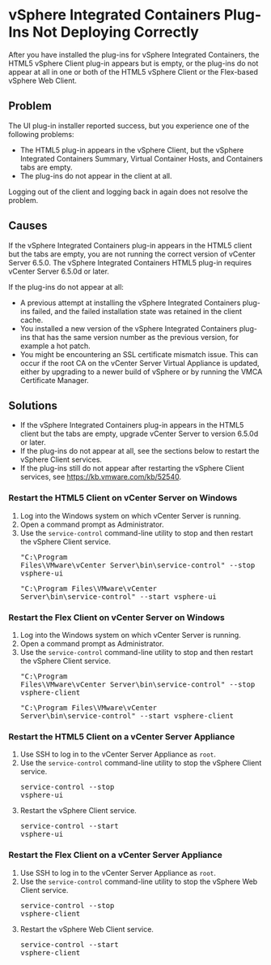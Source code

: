 # vSphere Integrated Containers Plug-Ins Not Deploying Correctly #

After you have installed the plug-ins for vSphere Integrated Containers, the HTML5 vSphere Client plug-in appears but is empty, or the plug-ins do not appear at all in one or both of the HTML5 vSphere Client or the Flex-based vSphere Web Client.

## Problem ##

The UI plug-in installer reported success, but you experience one of the following problems:

- The HTML5 plug-in appears in the vSphere Client, but the vSphere Integrated Containers Summary, Virtual Container Hosts, and Containers tabs are empty. 
- The plug-ins do not appear in the client at all.

Logging out of the client and logging back in again does not resolve the problem.

## Causes ##

If the vSphere Integrated Containers plug-in appears in the HTML5 client but the tabs are empty, you are not running the correct version of vCenter Server 6.5.0. The vSphere Integrated Containers HTML5 plug-in requires vCenter Server 6.5.0d or later. 

If the plug-ins do not appear at all: 

- A previous attempt at installing the vSphere Integrated Containers plug-ins failed, and the failed installation state was retained in the client cache.
- You installed a new version of the vSphere Integrated Containers plug-ins that has the same version number as the previous version, for example a hot patch.
- You might be encountering an SSL certificate mismatch issue. This can occur if the root CA on the vCenter Server Virtual Appliance is updated, either by upgrading to a newer build of vSphere or by running the VMCA Certificate Manager.

## Solutions ##

- If the vSphere Integrated Containers plug-in appears in the HTML5 client but the tabs are empty, upgrade vCenter Server to version 6.5.0d or later.
- If the plug-ins do not appear at all, see the sections below to restart the vSphere Client services.
- If the plug-ins still do not appear after restarting the vSphere Client services, see https://kb.vmware.com/kb/52540. 

### Restart the HTML5 Client on vCenter Server on Windows ###

1. Log into the Windows system on which vCenter Server is running.
2. Open a command prompt as Administrator.
3. Use the `service-control` command-line utility to stop and then restart the vSphere Client service.<pre>"C:\Program Files\VMware\vCenter Server\bin\service-control" --stop vsphere-ui</pre><pre>"C:\Program Files\VMware\vCenter Server\bin\service-control" --start vsphere-ui</pre>

### Restart the Flex Client on vCenter Server on Windows ###

1. Log into the Windows system on which vCenter Server is running.
2. Open a command prompt as Administrator.
3. Use the `service-control` command-line utility to stop and then restart the vSphere Client service.<pre>"C:\Program Files\VMware\vCenter Server\bin\service-control" --stop vsphere-client</pre><pre>"C:\Program Files\VMware\vCenter Server\bin\service-control" --start vsphere-client</pre>

### Restart the HTML5 Client on a vCenter Server Appliance ###

1. Use SSH to log in to the vCenter Server Appliance as `root`.
2. Use the `service-control` command-line utility to stop the vSphere Client service.<pre>service-control --stop vsphere-ui</pre>
3. Restart the vSphere Client service.<pre>service-control --start vsphere-ui</pre>

### Restart the Flex Client on a vCenter Server Appliance ###

1. Use SSH to log in to the vCenter Server Appliance as `root`.
2. Use the `service-control` command-line utility to stop the vSphere Web Client service.<pre>service-control --stop vsphere-client</pre>
3. Restart the vSphere Web Client service.<pre>service-control --start vsphere-client</pre>